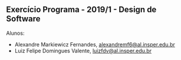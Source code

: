 Exercício Programa - 2019/1 - Design de Software
------------------------------------------------

Alunos: 
- Alexandre Markiewicz Fernandes, alexandremf6@al.insper.edu.br
- Luiz Felipe Domingues Valente, luizfdv@al.insper.edu.br


